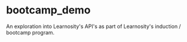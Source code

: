 # bootcamp_demo
An exploration into Learnosity's API's as part of Learnosity's induction / bootcamp program.
